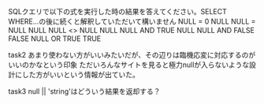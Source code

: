 SQLクエリで以下の式を実行した時の結果を答えてください。SELECT WHERE...の後に続くと解釈していただいて構いません
NULL = 0    NULL
NULL = NULL NULL
NULL <> NULL    NULL
NULL AND TRUE   NULL
NULL AND FALSE  FALSE
NULL OR TRUE    TRUE



task2
あまり使わない方がいいみたいだが、その辺りは臨機応変に対応するのがいいのかなという印象
ただいろんなサイトを見ると極力nullが入らないような設計にした方がいいという情報が出ていた。

task3
null || 'string'はどういう結果を返却する？